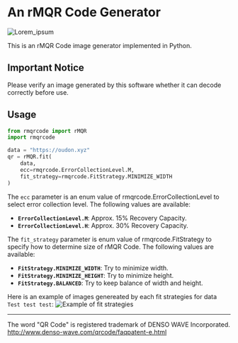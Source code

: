 # An rMQR Code Generator
![Lorem_ipsum](https://user-images.githubusercontent.com/14174940/171996095-4707be09-506e-4ef2-ab90-9942d6efc2ed.png)

This is an rMQR Code image generator implemented in Python.

## Important Notice
Please verify an image generated by this software whether it can decode correctly before use.

## Usage
```py
from rmqrcode import rMQR
import rmqrcode

data = "https://oudon.xyz"
qr = rMQR.fit(
    data,
    ecc=rmqrcode.ErrorCollectionLevel.M,
    fit_strategy=rmqrcode.FitStrategy.MINIMIZE_WIDTH
)
```

The `ecc` parameter is an enum value of rmqrcode.ErrorCollectionLevel to select error collection level. The following values are available:
- **`ErrorCollectionLevel.M`**: Approx. 15% Recovery Capacity.
- **`ErrorCollectionLevel.H`**: Approx. 30% Recovery Capacity.

The `fit_strategy` parameter is enum value of rmqrcode.FitStrategy to specify how to determine size of rMQR Code. The following values are available:
- **`FitStrategy.MINIMIZE_WIDTH`**: Try to minimize width.
- **`FitStrategy.MINIMIZE_HEIGHT`**: Try to minimize height.
- **`FitStrategy.BALANCED`**: Try to keep balance of width and height.

Here is an example of images genereated by each fit strategies for data `Test test test`:
![Example of fit strategies](https://user-images.githubusercontent.com/14174940/172822478-4f2b5fb8-49bd-464f-b6b2-c7347f71cbf5.png)


----
The word "QR Code" is registered trademark of DENSO WAVE Incorporated.<br>
http://www.denso-wave.com/qrcode/faqpatent-e.html
